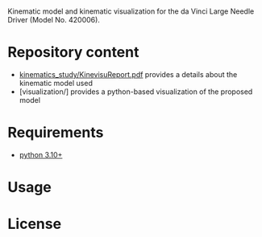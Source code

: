 # 

Kinematic model and kinematic visualization for the da Vinci Large Needle Driver (Model No. 420006).

# Repository content

* [kinematics_study/KinevisuReport.pdf](./kinematics_study/KinevisuReport.pdf) provides a details about the kinematic model used
* [visualization/] provides a python-based visualization of the proposed model

# Requirements

* [python 3.10+](https://python.org/)

# Usage

# License